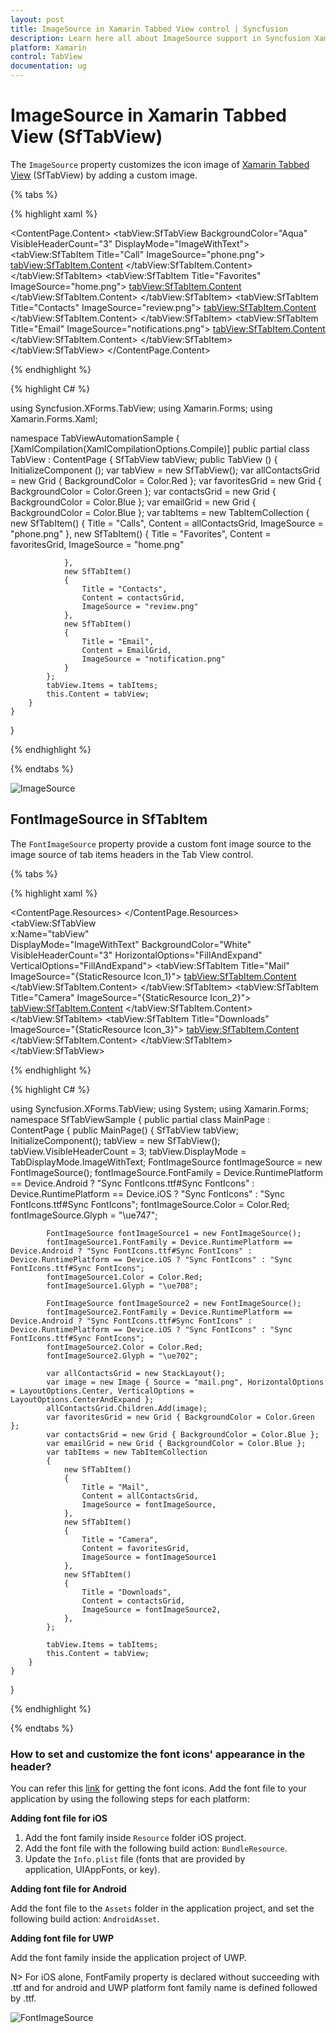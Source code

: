 ```yaml
---
layout: post
title: ImageSource in Xamarin Tabbed View control | Syncfusion
description: Learn here all about ImageSource support in Syncfusion Xamarin Tabbed View (SfTabView) control and more.
platform: Xamarin
control: TabView
documentation: ug
---
```


# ImageSource in Xamarin Tabbed View (SfTabView)

The `ImageSource` property customizes the icon image of [Xamarin Tabbed View](https://www.syncfusion.com/xamarin-ui-controls/xamarin-tabbed-view) (SfTabView) by adding a custom image.

{% tabs %}

{% highlight xaml %}

<ContentPage xmlns="http://xamarin.com/schemas/2014/forms"
             xmlns:x="http://schemas.microsoft.com/winfx/2009/xaml"
             xmlns:tabView="clr-namespace:Syncfusion.XForms.TabView;assembly=Syncfusion.SfTabView.XForms"
             x:Class="TabViewAutomationSample.TabViewAutomationSample">
    <ContentPage.Content>
        <tabView:SfTabView BackgroundColor="Aqua" VisibleHeaderCount="3" DisplayMode="ImageWithText">
            <tabView:SfTabItem Title="Call" ImageSource="phone.png">
                <tabView:SfTabItem.Content>
                    <Grid BackgroundColor="Red" x:Name="AllContactsGrid" />
                </tabView:SfTabItem.Content>
            </tabView:SfTabItem>
            <tabView:SfTabItem Title="Favorites" ImageSource="home.png">
                <tabView:SfTabItem.Content>
                    <Grid BackgroundColor="Green" x:Name="FavoritesGrid" />
                </tabView:SfTabItem.Content>
            </tabView:SfTabItem>
            <tabView:SfTabItem Title="Contacts" ImageSource="review.png">
                <tabView:SfTabItem.Content>
                    <Grid BackgroundColor="Blue" x:Name="ContactsGrid" />
                </tabView:SfTabItem.Content>
            </tabView:SfTabItem>
            <tabView:SfTabItem Title="Email" ImageSource="notifications.png">
                <tabView:SfTabItem.Content>
                    <Grid BackgroundColor="Olive" x:Name="EmailGrid" />
                </tabView:SfTabItem.Content>
            </tabView:SfTabItem>
        </tabView:SfTabView>
    </ContentPage.Content>
</ContentPage>

{% endhighlight %}

{% highlight C# %}

using Syncfusion.XForms.TabView;
using Xamarin.Forms;
using Xamarin.Forms.Xaml;

namespace TabViewAutomationSample
{
    [XamlCompilation(XamlCompilationOptions.Compile)]
	public partial class TabView : ContentPage
	{
        SfTabView tabView;
		public TabView ()
		{
			InitializeComponent ();
            var tabView = new SfTabView();
            var allContactsGrid = new Grid { BackgroundColor = Color.Red };
            var favoritesGrid = new Grid { BackgroundColor = Color.Green };
            var contactsGrid = new Grid { BackgroundColor = Color.Blue };
            var emailGrid = new Grid { BackgroundColor = Color.Blue };
            var tabItems = new TabItemCollection
            {
                new SfTabItem()
                {
                    Title = "Calls",
                    Content = allContactsGrid,
                    ImageSource = "phone.png"
                },
                new SfTabItem()
                {
                    Title = "Favorites",
                    Content = favoritesGrid,
                    ImageSource = "home.png"

                },
                new SfTabItem()
                {
                    Title = "Contacts",
                    Content = contactsGrid,
                    ImageSource = "review.png"
                },
                new SfTabItem()
                {
                    Title = "Email",
                    Content = EmailGrid,
                    ImageSource = "notification.png"
                }
            };
            tabView.Items = tabItems;
            this.Content = tabView;
        }
    }
}

{% endhighlight %}

{% endtabs %}

![ImageSource](images/ImageSource/ImageSource.png)

## FontImageSource in SfTabItem

The `FontImageSource` property provide a custom font image source to the image source of tab items headers in the Tab View control.

{% tabs %}

{% highlight xaml %}

  <ContentPage.Resources>
        <ResourceDictionary>
            <OnPlatform x:TypeArguments="x:String" x:Key="AwsomeIcon">
                <On Platform="Android" Value="Sync FontIcons.ttf#" />
                <On Platform="UWP" Value="Sync FontIcons.ttf#Sync FontIcons" />
                <On Platform="iOS" Value="Sync FontIcons" />
            </OnPlatform>
            <FontImageSource x:Key="Icon_1"
                             FontFamily="{StaticResource AwsomeIcon}" 
                             Glyph="&#xe747;"
                             Color="Red" />
            <FontImageSource x:Key="Icon_2" 
                             FontFamily="{StaticResource AwsomeIcon}" 
                             Glyph="&#xe708;"
                             Color="DarkViolet" />
            <FontImageSource x:Key="Icon_3" 
                             FontFamily="{StaticResource AwsomeIcon}" 
                             Glyph="&#xe702;"
                             Color="Blue" />
      </ResourceDictionary>
</ContentPage.Resources>
    <StackLayout>
        <tabView:SfTabView  
                         x:Name="tabView"  
                         DisplayMode="ImageWithText" 
                         BackgroundColor="White" 
                         VisibleHeaderCount="3"
                         HorizontalOptions="FillAndExpand"
                         VerticalOptions="FillAndExpand">
            <tabView:SfTabItem Title="Mail" ImageSource="{StaticResource Icon_1}">
                <tabView:SfTabItem.Content>
                      <StackLayout x:Name="AllContactsGrid" >
                        <Image Source="mail.png" HorizontalOptions="Center" VerticalOptions="CenterAndExpand"/>
                    </StackLayout>
                </tabView:SfTabItem.Content>
            </tabView:SfTabItem>
            <tabView:SfTabItem Title="Camera" ImageSource="{StaticResource Icon_2}">
                <tabView:SfTabItem.Content>
                     <Grid BackgroundColor="Green" x:Name="AllContactsGrid1" />
                </tabView:SfTabItem.Content>
            </tabView:SfTabItem>
            <tabView:SfTabItem Title="Downloads" ImageSource="{StaticResource Icon_3}">
                <tabView:SfTabItem.Content>
                      <Grid BackgroundColor="Yellow" x:Name="AllContactsGrid2" />
                </tabView:SfTabItem.Content>
            </tabView:SfTabItem>
            </tabView:SfTabView>
    </StackLayout>

{% endhighlight %}

{% highlight C# %}

using Syncfusion.XForms.TabView;
using System;
using Xamarin.Forms;
namespace SfTabViewSample
{
    public partial class MainPage : ContentPage
    {
        public MainPage()
        {
            SfTabView tabView;
            InitializeComponent();
            tabView = new SfTabView();
            tabView.VisibleHeaderCount = 3;
            tabView.DisplayMode = TabDisplayMode.ImageWithText;
            FontImageSource fontImageSource = new FontImageSource();
            fontImageSource.FontFamily = Device.RuntimePlatform == Device.Android ? "Sync FontIcons.ttf#Sync FontIcons" : Device.RuntimePlatform == Device.iOS ? "Sync FontIcons" : "Sync FontIcons.ttf#Sync FontIcons";
            fontImageSource.Color = Color.Red;
            fontImageSource.Glyph = "\ue747";

            FontImageSource fontImageSource1 = new FontImageSource();
            fontImageSource1.FontFamily = Device.RuntimePlatform == Device.Android ? "Sync FontIcons.ttf#Sync FontIcons" : Device.RuntimePlatform == Device.iOS ? "Sync FontIcons" : "Sync FontIcons.ttf#Sync FontIcons";
            fontImageSource1.Color = Color.Red;
            fontImageSource1.Glyph = "\ue708";

            FontImageSource fontImageSource2 = new FontImageSource();
            fontImageSource2.FontFamily = Device.RuntimePlatform == Device.Android ? "Sync FontIcons.ttf#Sync FontIcons" : Device.RuntimePlatform == Device.iOS ? "Sync FontIcons" : "Sync FontIcons.ttf#Sync FontIcons";
            fontImageSource2.Color = Color.Red;
            fontImageSource2.Glyph = "\ue702";

            var allContactsGrid = new StackLayout();
            var image = new Image { Source = "mail.png", HorizontalOptions = LayoutOptions.Center, VerticalOptions = LayoutOptions.CenterAndExpand };
            allContactsGrid.Children.Add(image);
            var favoritesGrid = new Grid { BackgroundColor = Color.Green };
            var contactsGrid = new Grid { BackgroundColor = Color.Blue };
            var emailGrid = new Grid { BackgroundColor = Color.Blue };
            var tabItems = new TabItemCollection
            {
                new SfTabItem()
                {
                    Title = "Mail",
                    Content = allContactsGrid,
                    ImageSource = fontImageSource,
                },
                new SfTabItem()
                {
                    Title = "Camera",
                    Content = favoritesGrid,
                    ImageSource = fontImageSource1
                },
                new SfTabItem()
                {
                    Title = "Downloads",
                    Content = contactsGrid,
                    ImageSource = fontImageSource2,
                },
            };

            tabView.Items = tabItems;
            this.Content = tabView;
        }
    }
}

{% endhighlight %}

{% endtabs %}

### How to set and customize the font icons' appearance in the header?

You can refer this [link](https://help.syncfusion.com/metro-studio/export-icon-font) for getting the font icons. Add the font file to your application by using the following steps for each platform:

**Adding font file for iOS**

1. Add the font family inside `Resource` folder iOS project.
2. Add the font file with the following build action: `BundleResource`.
3. Update the `Info.plist` file (fonts that are provided by application, UIAppFonts, or key).

**Adding font file for Android**

Add the font file to the `Assets` folder in the application project, and set the following build action: `AndroidAsset`.

**Adding font file for UWP**

Add the font family inside the application project of UWP.

N> For iOS alone, FontFamily property is declared without succeeding with .ttf and for android and UWP platform font family name is defined followed by .ttf.

![FontImageSource](images/ImageSource/FontImageSource.png)
